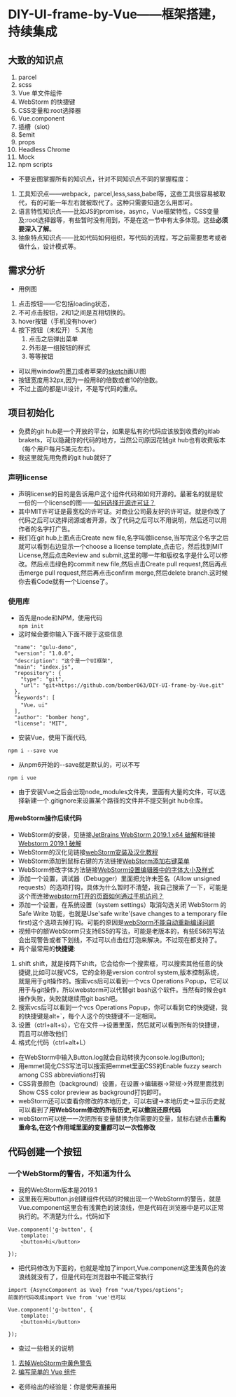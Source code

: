 # DIY-UI-frame-by-Vue——框架搭建，持续集成
## 大致的知识点
1. parcel
2. scss
3. Vue 单文件组件
4. WebStorm 的快捷键
5. CSS变量和:root选择器
6. Vue.component
7. 插槽（slot）
8. $emit
9. props
10. Headless Chrome
11. Mock
12. npm scripts
* 不要妄图掌握所有的知识点，针对不同知识点不同的掌握程度：
1. 工具知识点——webpack，parcel,less,sass,babel等，这些工具很容易被取代，有的可能一年左右就被取代了。这种只需要知道怎么用即可。
2. 语言特性知识点——比如JS的promise，async，Vue框架特性，CSS变量及:root选择器等，有些暂时没有用到，不是在这一节中有太多体现。这些**必须要深入了解**。
3. 抽象特点知识点——比如代码如何组织，写代码的流程，写之前需要思考或者做什么，设计模式等。
## 需求分析
* 用例图
1. 点击按钮——它包括loading状态，
2. 不可点击按钮，2和1之间是互相切换的。
3. hover按钮（手机没有hover）
4. 按下按钮（未松开）
5.其他
   1. 点击之后弹出菜单
   2. 外形是一组按钮的样式
   3. 等等按钮
* 可以用window的[墨刀](https://modao.cc/)或者苹果的[sketch](http://www.sketchcn.com/)画UI图
* 按钮宽度用32px,因为一般用8的倍数或者10的倍数。
* 不过上面的都是UI设计，不是写代码的重点。
## 项目初始化
* 免费的git hub是一个开放的平台，如果是私有的代码应该放到收费的gitlab brakets，可以隐藏你的代码的地方，当然公司原因花钱git hub也有收费版本（每个用户每月5美元左右）。
* 我这里就先用免费的git hub就好了
### 声明license
* 声明license的目的是告诉用户这个组件代码和如何开源的。最著名的就是软一份的一个license的图——[如何选择开源许可证？](http://www.ruanyifeng.com/blog/2011/05/how_to_choose_free_software_licenses.html)
* 其中MIT许可证是最宽松的许可证。对商业公司最友好的许可证。就是你改了代码之后可以选择闭源或者开源，改了代码之后可以不用说明，然后还可以用作者的名字打广告。
* 我们在git hub上面点击Create new file,名字叫做license,当写完这个名字之后就可以看到右边显示一个choose a license template,点击它，然后找到MIT License,然后点击Review and submit,这里的哪一年和版权名字是什么可以修改。然后点击绿色的commit new file,然后点击Create pull
request,然后再点击merge pull request,然后再点击confirm merge,然后delete branch.这时候你去看Code就有一个License了。
### 使用库
* 首先是node和NPM，使用代码   
`npm init`
* 这时候会要你输入下面不限于这些信息
```
  "name": "gulu-demo",
  "version": "1.0.0",
  "description": "这个是一个UI框架",
  "main": "index.js",
  "repository": {
    "type": "git",
    "url": "git+https://github.com/bomber063/DIY-UI-frame-by-Vue.git"
  },
  "keywords": [
    "Vue，ui"
  ],
  "author": "bomber hong",
  "license": "MIT",
```
* 安装Vue，使用下面代码,
```
npm i --save vue 
```
* 从npm6开始的--save就是默认的，可以不写
```
npm i vue
```
* 由于安装Vue之后会出现node_modules文件夹，里面有大量的文件，可以选择新建一个.gitignore来设置某个路径的文件并不提交到git hub仓库。
#### 用webStorm操作后续代码
* WebStorm的安装，见链接[JetBrains WebStorm 2019.1 x64 破解](http://www.bcniubi.cn/221)和链接[Webstorm 2019.1 破解](https://blog.csdn.net/fu983531588/article/details/89312799)
* WebStorm的汉化见链接[webStorm安装及汉化教程](https://blog.csdn.net/qq_33915006/article/details/79696319)
* WebStorm添加到鼠标右键的方法链接[WebStorm添加右键菜单](https://www.jianshu.com/p/de8f31e11dea)
* WebStorm修改字体方法链接[WebStorm设置编辑器中的字体大小及样式](https://www.cnblogs.com/dzlishen/p/4253280.html)
* 添加一个设置，调试器（Debugger）里面把允许未签名（Allow unsigned requests）的选项打钩，具体为什么暂时不清楚，我自己搜索了一下，可能是这个而连接[webstorm打开的页面如何通过手机访问？](https://blog.csdn.net/qq_28296925/article/details/94602731)
* 添加一个设置，在系统设置（system settings）取消勾选关闭 WebStorm 的 Safe Write 功能，也就是Use'safe write'(save changes to a temporary file first)这个选项去掉打钩。可能的原因是[webStorm不能自动重新编译问题](https://blog.csdn.net/qq_34149935/article/details/79224263)
* 视频中的额WebStorm只支持ES5的写法，可能是老版本的，有些ES6的写法会出现警告或者下划线，不过可以点击红灯泡来解决。不过现在都支持了。
* 两个最常用的**快捷键**:
1. shift shift，就是按两下shift，它会给你一个搜索框，可以搜索其他任意的快捷键,比如可以搜VCS，它的全称是version control system,版本控制系统，就是用于git操作的。搜索vcs后可以看到一个vcs Operations Popup，它可以用于与git操作，所以webstorm可以代替git bash这个软件。当然有时候会git操作失败，失败就继续用git bash吧。
2. 搜索vcs后可以看到一个vcs Operations Popup，你可以看到它的快捷键，我的快捷键是alt+`，每个人这个的快捷键不一定相同。
3. 设置（ctrl+alt+s），它在文件——>设置里面，然后就可以看到所有的快捷键，而且可以修改他们
4. 格式化代码（ctrl+alt+L）
* 在WebStorm中输入Button.log就会自动转换为console.log(Button);
* 用emmet简化CSS写法可以搜索把emmet里面CSS的Enable fuzzy search among CSS abbreviations打钩
* CSS背景颜色（background）设置，在设置->编辑器->常规->外观里面找到Show CSS color preview as background打钩即可。
* webStorm还可以查看你修改的本地历史，可以右键->本地历史->显示历史就可以看到了**用WebStorm修改的所有历史,可以撤回还原代码**
* webStorm可以统一一次把所有变量替换为你需要的变量，鼠标右键点击**重构重命名,在这个作用域里面的变量都可以一次性修改**
## 代码创建一个按钮
### 一个WebStorm的警告，不知道为什么
* 我的WebStorm版本是2019.1
* 这里我在用button.js创建组件代码的时候出现一个WebStorm的警告，就是Vue.component这里会有浅黄色的波浪线，但是代码在浏览器中是可以正常执行的。不清楚为什么。代码如下
```
Vue.component('g-button', {
    template: `
    <button>hi</button>
    `
});
```
* 把代码修改为下面的，也就是增加了import,Vue.component这里浅黄色的波浪线就没有了，但是代码在浏览器中不能正常执行
```
import {AsyncComponent as Vue} from "vue/types/options";
前面的代码改成import Vue from 'vue'也可以

Vue.component('g-button', {
    template: `
    <button>hi</button>
    `
});
```
* 查过一些相关的说明
1. [去掉WebStorm中黄色警告](https://blog.csdn.net/qq_30091939/article/details/88568456)
2. [编写简单的 Vue 组件](https://www.jianshu.com/p/cf9dbeeb004f)
* 老师给出的经验是：你是使用直接用 <script> 引入的，而WebStorm以为你是通过npm包引入（这种方式应该是需要你声明一下import Vue from 'vue'），所以给你这个提示，所以.......在当前状况下可以无视这个波浪线
### 这个webStorm的警告先这样，继续写组件及样式
* 全局组件的说明见[链接](https://cn.vuejs.org/v2/guide/components.html?#%E7%BB%84%E4%BB%B6%E7%9A%84%E7%BB%84%E7%BB%87)
* 全局注册的组件可以用在其被注册之后的任何 (通过 new Vue) 新创建的 Vue 根实例，也包括其组件树中的所有子组件的模板中。
* 这里的简单代码示例就是在JS中
```
Vue.component('g-button', {
    template: `
    <button>hi</button>
    `
});
```
* 在HTML中实例化这个Vue，挂在到#app这个标签上
```
    new Vue({
        el:'#app',
    })
```
* 增加样式
```
        *{
            box-sizing: border-box;
            padding: 0px;
            margin: 0px;
        }
```
* 为了统一一些CSS的属性值，我们用到CSS变量及:root
* 这里用到CSS的伪类,[:root](https://developer.mozilla.org/zh-CN/docs/Web/CSS/:root)这个 CSS 伪类匹配文档树的根元素。对于 HTML 来说，:root 表示 <html> 元素，除了优先级更高之外，与 html 选择器相同。
* 在声明全局 [CSS 变量](https://developer.mozilla.org/zh-CN/docs/Web/CSS/--*)时 :root 会很有用,带有前缀--的属性名，比如--example--name，表示的是带有值的自定义属性，其可以通过 var 函数在全文档范围内复用的。
* [:active](https://developer.mozilla.org/zh-CN/docs/Web/CSS/:active) CSS伪类匹配被用户激活的元素。它让页面能在浏览器监测到激活时给出反馈。当用鼠标交互时，它代表的是用户按下按键和松开按键之间的时间
* :root的兼容性说明请查看[canIUse网站](https://www.caniuse.com/)
* 这个:root其实就是html选择器。改成html是一样的。
```
        :root{
            --button-height:32px;
            --font-size:14px;
            --button-bg:white;
            --button-active-bg:#eee;
            --border-radius:4px;
            --color:#333;
            --border-color:#999;
            --border-color-hover:#666;
        }
        body{
            font-size:var(--font-size);
        }
        #app{
            margin:20px;
        }
        .g-button{
            font-size: var(--font-size);
            height:var(--button-height);
            padding: 0 1em;
            border-radius:var(--border-radius);
            border:1px solid var(--border-color);
            background: var(--button-bg);
        }
        .g-button:hover{
            border-color: var(--border-color-hover);
        }
        .g-button:active{
            background: var(--button-active-bg);
        }
        .g-button:focus{
            outline: none;//这里是不显示默认蓝色的边框，后续在加focus的样式
        }
```
* 这里WebStorm会认为g-button这个选择器没有使用过，因为我们是在另外一个JS文件里面使用的，所以这个软件查询不到，这个可以忽略。
### 代码组合到一个文件里面
* 目前的代码是分散的，比如
1. JS是写在单独的button.js文件里面。
2. HTML是写在button.js的template里面。
3. 样式写到index.html的style标签里面。
* Vue是可以使用[单文件组件的](https://cn.vuejs.org/v2/guide/single-file-components.html#ad)，也就是**可以用一个文件表示这三种语言，但是需要先引入webpack或者[parcel](https://parceljs.org/)**，目前先用parcel。
* 根据[parcel开始](https://zh.parceljs.org/getting_started.html)里面的安装进行安装
* 前面的Vue的安装是给用户使用的，所以不需要加-D，因为**-D是给开发者使用的,D的意思就是development**，具体见这个链接[npm install -S -D -g 有什么区别](https://www.jianshu.com/p/2e7f3b69e51e)
```
npm i -D parcel-bundler
```
* 创建一个src文件夹。然后把index.html里面的下面的Vue代码拷贝到这个文件里面的app.js里面去。
```
new Vue({
    el: '#app',
})
```
* 在index.html中引入vue的和引入button.js的script代码也可以删除，从app.js里面import来引入
* 删除index.html中的下面行代码
```
<script src="./node_modules/vue/dist/vue.min.js"></script>
<script src="./button.js"></script>
```
* 但是需要引入app.js这个文件，因为所有的**入口全都从这个app.js进入**
```
<script src="./src/app.js"></script>
```
* 这个app.js需要加入vue的引入，通过下面代码
```
import Vue from 'vue'
```
* 它的完整写法是把整个目录写进入，但是import...from...的from命令后面可以跟很多路径格式，若只给出vue，axios这样的包名，则会自动到node_modules中加载；若给出相对路径及文件前缀，则到指定位置寻找。所以可以忽略掉路径，详细省略路径的原因见[链接import Vue from 'vue'](https://blog.csdn.net/bujiongdan/article/details/81416100)，完整的写法
```
import Vue from "../node_modules/vue/dist/vue.js";
```
* 可以看到之前的入口由script里面的src引入，现在通过import引入。
* 在src里面在创建一个**button.vue，包括了html（用template标签），css（用style标签），js（用script标签）的三个代码，**把前面的代码拷贝过来**稍作修改即可**。
* script里面只需要用`export default {}`,style中使用SCSS代码稍微修改下，[这里的`&`是SCSS的语法](https://www.html.cn/doc/sass/#parent-selector),它代表引用父选择器。
* 此时的button.js可以删除掉了
* button.vue此时的代码
* 这里用到了style的[lang属性](https://developer.mozilla.org/zh-CN/docs/Web/HTML/Global_attributes/lang)
```
<template>
    <button class="g-button">按钮</button>
</template>
<script>
    export default {

    }
</script>
<style lang="scss">
    .g-button{
        font-size: var(--font-size);
        height:var(--button-height);
        padding: 0 1em;
        border-radius:var(--border-radius);
        border:1px solid var(--border-color);
        background: var(--button-bg);
        &:hover{
            border-color: var(--border-color-hover);
        }
        &:active{
            background: var(--button-active-bg);
        }
        &:focus{
            outline: none;//这里是不显示默认蓝色的边框，后续在加focus的样式
        }
    }
</style>
```
* 这里用到全局注册的组件[Vue.component](https://cn.vuejs.org/v2/api/#Vue-component)，整个app.js代码修改为
```
import Vue from 'vue'
import Button from './button'

Vue.component('g-button',Button)

new Vue({
    el: '#app',
})
```
* 最后我们需要运行parcel打包代码运行后才可以生效。**需要写入完整路径,window用户还需要在后面加上index.html，不然可能会有No entres found 报错**。
```
./node_modules/.bin/parcel index.html
```
* 如果**你不想写入全部路径可以用npx，它可以帮助你找被目录的路径**
```
npx parcel index.html
```
* parcel会去安装你需要的所有东西(包括vue-template-compiler@2.6.10，@vue/component-compiler-utils@3.0.0，sass@1.22.12，vue-hot-reload-api@2.3.4)，安装完后会有一个链接地址http://localhost:1234/给你就可以在浏览器上查看啦。
### 但是此时运行parcel出现了错误
* 浏览器上报错显示vue.runtime.esm.js:734 [Vue warn]: You are using the **runtime-only build of Vue** where the template compiler is not available. Either pre-compile the templates into render functions, or use the compiler-included build.
* 这里说到runtime-only有问题，此时我们通过[Vue文档](https://cn.vuejs.org/v2/guide/installation.html#Parcel)查看配置parcel需要添加东西，package.json加入下面代码
```
{
  // ...
  "alias": {
    "vue" : "./node_modules/vue/dist/vue.common.js"
  }
}
```
* 修改后就不会去使用默认的runtime-only版本，而是去使用vue.common.js版本。
* 此时ctrl+c断开后使用下面代码运行，**此时需要加上--no-cache,意思是不要使用之前的缓存**
```
npx parcel index.html --no-cache
```
* 因为安装了parcel运行后会有一个.cache文件，如果把这个文件删除掉也可以不加--no-cache。
* 此时就可以在出现的链接http://localhost:1234中看到按钮啦。
* 此时产生的.cache文件（parcel编译的过程中产生的缓存存放的地方）不需要上传到git hub上面去，要放到.gitignore里面去。
* dist文件夹也暂时不用上传，放到.gitignore里面去。
### 其他
* 安装一个git open就可以在所在目录用git直接打开git hub仓库的网页了。这个可以全局安装
```
npm i -g git-open
```
* 然后再任何一个git仓库的目录输入下面代码就可以打开远程git hub仓库了
```
git open
```
* 不过只是用默认的浏览器打开，指定用某个浏览器我还不会用。具体见[链接git-open](https://github.com/paulirish/git-open)
### 小结
***
* 目前我们就把代码从最原始的JS版本变成parcel版本，我们大致做了以下内容：
1. 首先把button.js变成了button.vue。button.vue里面有html内容，JS内容和内容CSS。
2. 在app.js里面把所有的依赖（引入两个script标签）通过import来代替，比如Vue库和button.vue的引入。
3. app.js里面通过Vue.component声明g-button标签对应Button.vue这个引入
4. 然后在app.js里面用new Vue实例化（初始化）标签为#app的这个DIV。
5. index.html里面有一个标签为#app的这个DIV，它里面有一个g-button这个标签，它会去问Vue是否认识这个按钮，因为通过了Vue.component声明过了。他会把这个g-button的按钮渲染成Button.vue
6. 然后就进入到Button.vue这个文件里面看template里面的html,JS和CSS一起来渲染。
7. 通过开发者工具打开http://localhost:1234可以看到渲染后JS自动变成了script标签去引用，CSS自动变成了link去引用。
* 这些就是[单文件组件](https://cn.vuejs.org/v2/guide/single-file-components.html#ad)，特点就是把html,JS,css放到一个文件里面。
* 目前用到的parcel暂时不用配置，比较方便。但是后续需要一些操作。
* 目前学完了前面六个知识点：
1. parcel
2. scss
3. Vue 单文件组件
4. WebStorm 的快捷键
5. CSS变量和:root选择器
6. Vue.component
***
## Vue的slot插槽
* 单文件组件（button.vue）的template代码中的内容不知道是什么，需要外面（index.html）传进来,这时候就用到[slot](https://cn.vuejs.org/v2/api/#slot)和[slot详细](https://cn.vuejs.org/v2/guide/components-slots.html)，当index.html用到这个创建的标签g-button的时候，这个标签里面传入什么信息就会被button.vue的slot替换为什么信息。
```
<template>
    <button class="g-button">
        <slot></slot>
    </button>
</template>
```
* 我在index.html中传入按钮两个字
```
<div id="app">
    <g-button>按钮</g-button>
</div>
```
## 增加Icon
* Icon一般需要设计师来做的比较漂亮，所以前端一般是弄不出来的，这里可以推荐一个[icon网站](https://www.iconfont.cn/)
* 这里不详细说明过程了，详细可以查看以前的博客——[小图标创建](https://zhuanlan.zhihu.com/p/54616676)和[帮助](https://www.iconfont.cn/help/detail?spm=a313x.7781069.1998910419.d8d11a391&helptype=code)
* 这里说明一点就是如果有上下左右这种结构的，可能不一定会有左右或者上下匹配的图标，那么就通过
1. **编辑图标去设置上下或者左右旋转**就好了。
2. 也可以直接下载SVG图片使用墨刀（window）或者Sketch(苹果)可以编辑SVG的软件，也有在线的软件，来更改方向，改变之后上传SVG（这里必须上传SVG格式才行）到icon网站对应你的项目即可。
* 更多[SVG编辑工具](https://www.mockplus.cn/blog/post/1308)，其中一款工具[AICC2019下载Adobe Illustrator CC 2019中文完整破解版免费下载与安装教程](https://www.jianshu.com/p/5e226def99cd)
* 这个Icon标签的宽高和字体一样就可以，设置为1em。代码修改为。
```
    <g-button>
        <svg class="icon" aria-hidden="true">
            <use xlink:href="#i-setting"></use>
        </svg>
        按钮
    </g-button>
```
* CSS代码为
```
.icon{
            width: 1em; height: 1em;
            vertical-align: -0.15em;
        }
```
* 为了便于使用该库的人更好的使用，一般是把SVG不写到index文件里面，而是写到button.vue里面，并且把CSS的样式解决好。
### 用props传值
* 我们用到[Vue的props](https://cn.vuejs.org/v2/api/#props),props 可以是数组或对象，用于接收来**自父组件的数据**。props 可以是简单的数组，或者使用对象作为替代，对象允许配置高级选项，如类型检测、自定义验证和设置默认值。
* 我们在button.vue里面写入
```
<script>
    export default {
        props:['icon']
    }
</script>
```
* **这里的icon是一个标签的属性，并且是一个变量，这里的icon值是父级组件标签的属性传过来的**，也就是index.html的标签g-button的属性传过来的。我们传入icon为setting
```
<div id="app">
    <g-button icon="setting">
        按钮
    </g-button>
</div>
```
* 这里的**export对应该文件路径的import**。在import下面输入console.log(icon)可以打出这个icon的值，也就是也就是index.html的标签g-button的属性传过来的值。
* button.vue上面用到export
```
    export default {
        props:['icon']
    }
```
* app.js里面用到import
```
import Button from './button'
```
* [传递动态prop](https://cn.vuejs.org/v2/guide/components-props.html#%E4%BC%A0%E9%80%92%E9%9D%99%E6%80%81%E6%88%96%E5%8A%A8%E6%80%81-Prop)，这里需要用到v-bind:绑定属性，也可以简写为一个冒号:,这里还用到ES的反引号和插入${}的[模板字符串](https://developer.mozilla.org/zh-CN/docs/Web/JavaScript/Reference/template_strings)用法，也就是把它变成了一个JS语法的操作。
```
        <svg class="icon" aria-hidden="true">
            <use :xlink:href="`#i-${icon}`"></use>
        </svg>
```
* export和import的用法[说明](https://www.cnblogs.com/xiaotanke/p/7448383.html)
### 一个BUG
* 如果用户没有传入icon，也就是index.html里面的 g-button没有写icon，那么就会出现一个空的SVG占用位置。
* 只需要加一个v-if即可，v-if 指令用于条件性地渲染一块内容。这块内容只会在指令的表达式返回 truthy 值的时候被渲染。就是icon变量存在的时候那么就肯定是返回truthy值，才会出现SVG，不存在就不出现SVG
```
        <svg v-if="icon" class="icon" aria-hidden="true">
            <use :xlink:href="`#i-${icon}`"></use>
        </svg>
```
### icon从左边换到右边
* 这里要增加一个变量icon-position（短横线法）或者iconPostion（驼峰法）,**这个变量在HTML只能用中划线与他们对应，**HTML中的特性名是大小写不敏感的**，所以浏览器会把所有大写字符解释为小写字符。这意味着当你使用 DOM 中的模板时，camelCase (驼峰命名法) 的 prop 名需要使用其等价的 kebab-case (短横线分隔命名) 命名，具体说明详细见[Prop 的大小写 (camelCase vs kebab-case)](https://cn.vuejs.org/v2/guide/components-props.html#Prop-%E7%9A%84%E5%A4%A7%E5%B0%8F%E5%86%99-camelCase-vs-kebab-case)
* 但是**在v-bind绑定的style里面就必须要写驼峰**，不管props里面是icon-position（短横线法）还是iconPosition（驼峰法）
```
v-bind:style="{order:iconPosition}"
```
* 介绍两种方法：
1. 用v-if,[v-else](https://cn.vuejs.org/v2/api/#v-else)来判断之后把slot的顺序修改，但是这样写重复代码有点多，重复多了就会不小心犯错。比如
```
        <button class="g-button" v-if="iconPosition==='right'">
            <slot></slot>
            <svg v-if="icon" class="icon"  aria-hidden="true">
                <use :xlink:href="`#i-${icon}`"></use>
            </svg>
        </button>
        <button class="g-button" v-else>
            <svg v-if="icon" class="icon"  aria-hidden="true">
                <use :xlink:href="`#i-${icon}`"></use>
            </svg>
            <slot></slot>
        </button>
```
2. 用 v-bind:class,用CSS来控制前后顺序，不用JS控制前后顺序，这样用CSS来做样式相关的代码，可以减少代码重复导致不小心的犯错,这里用到了[用方括号括起来的 JavaScript 表达式作为一个指令的参数](https://cn.vuejs.org/v2/guide/syntax.html#%E5%8A%A8%E6%80%81%E5%8F%82%E6%95%B0),比如下面的代码，这里的${iconPosition}首先会被props里面的icon-position替换，prop这里的icon-position是index中赋值的right，所以${iconPosition}最后就是right，所以就变成`{[`icon-right`]:true}`,
icon-right会被作为一个 JavaScript 表达式进行动态求值，求得的值将会作为最终的参数来使用。那么这个绑定将等价于 v-bind:class={icon-right:true}。**这个 class 存在与否将取决于数据属性 icon-right 的 truthiness,默认是false，**也就是默认不绑定icon-right这个class,但是如果是true那么就会绑定icon-right这个class。具体见[对象语法](https://cn.vuejs.org/v2/guide/class-and-style.html#%E5%AF%B9%E8%B1%A1%E8%AF%AD%E6%B3%95)
```
            <svg v-if="icon" class="icon" v-bind:class="{[`icon-${iconPosition}`]:true}" aria-hidden="true">
                <use :xlink:href="`#i-${icon}`"></use>
            </svg>
```
* script中有props
```
<script>
    export default {
        props:['icon','icon-position']
    }
</script>
```
* 外面的index.html中的icon-position做了赋值
```
<div id="app">
    <g-button icon="setting" icon-position="right">
        按钮
    </g-button>
    <g-button icon="setting">
        按钮
    </g-button>
</div>
```
* CSS 的选择器默认的order为0，icon-right的order为1，也就是在默认的右边。
```
        & .icon{
            width: 1em; height: 1em;
            vertical-align: -0.15em;
            order:0;
            /*fill: currentColor;*/
            /*overflow: hidden;*/
        }
        & .icon-right{
            order:1;
        }
    }
```
3. 也可以把v-bind:class绑定到SVG的上一级div上面。不过这里需要注意slot是不能绑定class的也就是slot标签不能有属性class，因为它会消失，具体为什么暂时不清楚，所以需要给slot外面加一个div并且绑定一个默认的class。
* 外面的index.html代码也有icon-position="right"
```
    <g-button icon="setting" icon-position="right">
        按钮
    </g-button>
```
* template代码为
```
        <button class="g-button" v-bind:class="{[`icon-${iconPosition}`]:true}">
            <svg v-if="icon" class="icon"  aria-hidden="true">
                <use :xlink:href="`#i-${icon}`"></use>
            </svg>
            <div class="content">
                <slot ></slot>
            </div>
        </button>
```
* script一样
```
    export default {
        props:['icon','icon-position']
    }
```
* CSS代码需要有默认的顺序（icon在前面，content在后面）和icon-right的样式顺序（icon在后面，content在前面）
```
        & .icon{
            width: 1em; height: 1em;
            vertical-align: -0.15em;
            order:1;
            /*fill: currentColor;*/
            /*overflow: hidden;*/
        }
        & .content{
            order:2;
        }
        &.icon-right{
            & .icon{
                order:2;
            }
            & .content{
                order:1;
            }
        }
```
* 当然也可以直接用v-bind:style，v-bind:style 的对象语法十分直观——看着非常像 CSS，但**其实是一个 JavaScript 对象**。CSS 属性名可以用驼峰式 (camelCase) 或短横线分隔 (kebab-case，记得用引号括起来) 来命名
### 解决一个CSS不对齐BUG
* 发现两个按钮上下之间没有对齐，这是**因为inline元素引起的BUG**，这时候只需要在对应的class上面加上下面属性和值（这个值除了默认值都可以，比如top,middle等）即可：
```
    .g-button{
        vertical-align: top;
        }
```
### 继续增加icon和字体之间的CSS间隙样式
* 只需要icon和字体之间间隙为0.3em即可，因为默认样式会增加到所有样式中，包括icon-right样式里面去，所需要在icon-right里面写上margin-right:0
```
        & .icon{
            margin-right:.1em;
        }
        & .content{
            order:2;
        }
        &.icon-right{
            & .icon{
                order:2;
                margin-left:.1em;
                margin-right:0;
            }
            & .content{
                order:1;
            }
```
### props的另一种写法，不用数组，用对象
* [props](https://cn.vuejs.org/v2/api/#props)用数组是简单语法，对象语法稍微复杂一点,因为它可以提供验证。并且提供了一些选项：
1. type: 可以是下列原生构造函数中的一种：String、Number、Boolean、Array、Object、Date、Function、Symbol,任何自定义构造函数、或上述内容组成的数组。会检查一个 prop 是否是给定的类型，否则抛出警告。
2. default: any，为该 prop 指定一个默认值。如果该 prop 没有被传入，则换做用这个值。
3. required: Boolean，定义该 prop 是否是必填项。在非生产环境中，如果这个值为 truthy 且该 prop 没有被传入的，则一个控制台警告将会被抛出。
4. validator: Function，自定义验证函数会将该 prop 的值作为唯一的参数代入。在非生产环境下，如果该函数返回一个 falsy 的值 (也就是验证失败)，一个控制台警告将会被抛出。
* 我们可以通过validator函数打出传进来的参数是什么，比如
```
                validator(xxx) {
                    console.log(xxx)
                }
```
* 为了防止用户输入除了左left右right以外别的方向，我们可以通过下面的验证函数.
```
                validator(xxx) {
                    if(xxx!=='left'&&xxx!=='right'){
                    return false
                    }
                    return true
                }
```
* 当用户输入除了left和right以外的值浏览器就会报错,报错示例.
```
vue.common.dev.js:750 [Vue warn]: Invalid prop: custom validator check failed for prop "iconPosition".

found in

---> <GButton>
       <Root>
```
* 上面的validator代码如果是使用WebStorm（他是一种智能的IDE）那么就可以看到有黄色小灯泡，里面有一堆优化代码的选项，有很多可以简化的选项，这里选择其中一种，比如可以选择simplify if-else就变成了
```
                validator(xxx) {
                    return !(xxx !== 'left' && xxx !== 'right');
                }
```
* 还可以继续优化，把&&改成||
```
                    return xxx === 'left' || xxx === 'right';
```
* 我们定义type类型为字符串，并且default默认值为'left',然后只能输入的参数只能使left和right.
### 小结
***
* 我们是怎么引入这个icon到从左边到右边的
1. 在index.html上增加一个icon-position，如果它赋值为right就是右边。如果没有写这个icon-position那就就出现在最左边。
2. 这个class是如何控制的，是通过这个代码,它通过**方括号和字符串模板的插入${}，并且通过绑定class的对象语法完成**。
3. 绑定class之后，通过对应Class控制CSS的order就可以间接控制顺序了。
```
v-bind:class="{[`icon-${iconPosition}`]:true}"
```
***
## 增加icon.vue，将svg代码组件化整理到icon.vue
* 如果需要新增加icon，那么需要重新写以前的重复代码，如何解决呢？增加icon.vue是可以减少更多的重复代码
* 建立一个icon.vue代码为：
```
<template>
        <svg class="g-icon">
            <use :xlink:href="`#i-${name}`"></use>
        </svg>
</template>
<script>
    export default {
        props:['name']
    }
</script>
<style lang="scss">
    .g-icon {
        vertical-align: -0.15em;
        width: 1em;
        height: 1em;
    }
</style>
```
* app.js里面引入全局组件icon.vue
```
import Icon from './icon'

Vue.component('g-icon',Icon)
```
* button.vue的下面代码就可以删除
```
            <svg v-if="icon" class="icon" >
                <use :xlink:href="`#i-${icon}`"></use>
            </svg>
```
* 替换为下面的代码，注意name前面需要有一个冒号:。这个冒号是v-bind:的缩写，如果不写这个冒号icon就是一个字符串，写了这个icon是一个变量，也就是props里面的变量icon。可以用外部对这个icon属性进行赋值操作。
```
            <g-icon v-if="icon" :name="icon"></g-icon>
```
* 这时候你就可以在index.html或button.vue中都可以使用g-icon标签了。
* 但是还有一个icon的class样式没有加入，我们把代码加入这个class它主要是控制顺序，也就是order，还有一些margin。
```
            <g-icon class="icon" v-if="icon" :name="icon"></g-icon>
```
## 增加loading icon
### loading的CSS样式
* 继续在iconfont网站找一个加载的图标。
* 然后增加一个loading-css的class
```
            <g-icon name="loading" class="loading-css"></g-icon>
```
* 然后在button.vue上添加一个旋转的动画
```
    @keyframes rotate {
        from{
            transform: rotate(0deg);
        }
        to{
            transform:rotate(360deg);
        }
        
        & .loading-css{
            animation: rotate 1.5s linear infinite;
        }
```
* [SVG](https://developer.mozilla.org/zh-CN/docs/Web/SVG/Tutorial)改变颜色是用fill，比如
```
fill:red
```
* 增加一个loading 属性
```
            'loading':{
              type:Boolean,
              default: false
            },
```
* 当属性后面的值要表示变量的时候，属性前面必须要有冒号：或者v-bind:，因为这样的属性值这样才能使它成为JS的代码，比如下面的就是字符串"true"
```
    <g-button loading="true">
```
* 下面的就是JS代码对应的布尔true，此时的引号已经没用了，**可以去掉这个双引号,也可以留着双引号。**
```
    <g-button :loading="true">
```
* 只要loading存在的话，那么icon应该隐藏删除掉，那么就写上下面代码,既有loading又有icon的时候v-if就返回false，如果只有icon，loading为false的时候就返回true.
```
      <g-icon class="icon" v-if="icon&&!loading" :name="icon"></g-icon>
```
* 为了让loading和icon出现的左右顺序也相同，需要给loading还加上icon的class。这样CSS里面的order控制的顺序也会去控制loading了.
```
      <g-icon v-if="loading" name="loading" class="loading-css icon"></g-icon>
```
### $emit事件
* 这里需要一个[绑定事件v-on](https://cn.vuejs.org/v2/api/#v-on),@是v-on的缩写。
* 当有绑定事件，比如点击事件，点击了g-button，这个g-button的单元件组件有比较多的标签（有button，有g-icon，有div和slot），你需要用到[$emit](https://cn.vuejs.org/v2/api/#vm-emit)，这样就可以**告诉父组件这个子组件的哪个标签被这个点击事件触发了**。哪个地方引导这个触发呢？是js里面的对象触发的（相当于整个组件触发一个click事件）
* **原生的标签点击事件是知道了那个标签被点击了的**,因为原生的button就只有一个button。
* 这种**组件里面的标签比较多的，就需要靠emit来触发，字符串模板（template）里面的this是省略掉的**。他是通过with来实现的，具体见链接[MDN with](https://developer.mozilla.org/zh-CN/docs/Web/JavaScript/Reference/Statements/with)和[Vue 为什么要使用 with 语句？](https://segmentfault.com/q/1010000018552495)
```
        <button class="g-button" v-bind:class="{[`icon-${iconPosition}`]:true}" @click="$emit('click')">
```
* 因为只执行了一句代码所以上面的是简写(不需要写出x这个变量和methods)，下面的是展开后详细的写法，你还可以写成这样,x是methods里面x()
```
        <button class="g-button" v-bind:class="{[`icon-${iconPosition}`]:true}" @click="x">
```
* script里面，**script里面要写上this**
```
<script>
    export default {
        methods:{
            x(){
                this.$emit('click')
            }
        }
    }
</script>
```
* props是需要父组件里面的属性的值传给子组件，而**data**是组件（包括组件或子组件）**本身**的属性值。比如下面的**左边的loading**是子组件里面props的属性loading，它赋值给**右边的loading1**，右边的loading1是父组件本身的一个变量属性，这个变量属性来自于data。这样这个loading1是一个变量，不是写死的一个值，就可以通过点击事件click后来执行JS代码loading1=!loading1，来改变这个true或者false的状态。
```
    <g-button :loading="loading1" v-on:click="loading1=!loading1">
```
* 父组件的data
```
new Vue({
    el: '#app',
    data:{
        loading1:false
    }
})
```
## CSS整理（代码可以选择把竖向排列变成横向排列，这样可以节省一些空间，不过本次暂时不整理）
## 上一页和下一页组合在一起的例子效果
* 新建一个button-group.vue，template里面如果只有slot会报错
```
<template>
    <div>
    <slot></slot>
    </div>
</template>
```
* 报错信息
```
Cannot use <slot> as component root element because it may contain multiple nodes.
```
* 所以最好在slot标签外面加上一个div标签，这样就不会报错了.
```
<template>
    <div>
    <slot></slot>
    </div>
</template>
```
### 增加部分CSS
#### 方法一——用border-left:none
* 中间的边框可以删除一边( border-left:none)的来达到贴合的目的。用到[CSS 否定伪类:not](https://developer.mozilla.org/zh-CN/docs/Web/CSS/:not)
```
    .g-button-group {
        display: inline-flex;
        vertical-align: top;

        .g-button {
            border-radius: 0px;
            &:not(:first-child){
                border-left:none
            }
            &:first-child {
                border-bottom-left-radius: var(--border-radius);
                border-top-left-radius: var(--border-radius);
            }

            &:last-child {
                border-bottom-right-radius: var(--border-radius);
                border-top-right-radius: var(--border-radius);
            }
        }
    }
```
* **但是存在一个BUG**,就是除了第一个按钮以外，后面其他的左边的border是没有的（none），那么hover的时候变色就会显得很难看了。所以不要使用这种方法。
#### 方法二——用margin-left
* 用margin-left,用到z-index，当hover的时候让他排到最外面，不然会被后面的遮盖住
```
    .g-button-group {
        display: inline-flex;
        vertical-align: top;

        .g-button {
            border-radius: 0px;
            margin-left:-1px;
            &:first-child {
                border-bottom-left-radius: var(--border-radius);
                border-top-left-radius: var(--border-radius);
            }

            &:last-child {
                border-bottom-right-radius: var(--border-radius);
                border-top-right-radius: var(--border-radius);
            }
            &:hover{
                position: relative;
                z-index: 1;
            }
        }
    }
```
### 解决可能的风险
* 还存在一个风险，就是如果g-button标签被一个div标签包裹起来会显示出问题。所以通过一些操作来组织这样的代码产生。
* 这里需要用到下面三个知识点：
1. 需要稍微了解一下[生命周期图示](https://cn.vuejs.org/v2/guide/instance.html#生命周期图示)的知识，详细的解释可以看下这篇[文章——vue生命周期钩子函数详解](https://blog.csdn.net/qq_35585701/article/details/81216704),我们就知道[mounted函数](https://cn.vuejs.org/v2/api/#mounted)是el 被新创建的 vm.$el 替换，并挂载到实例上去之后调用该钩子。那么我们就可以在这个周期的时候通过一些实例属性查询是否存在g-button以外的其他标签（比如div）
2. 此时用[vm.$children](https://cn.vuejs.org/v2/api/#vm-children)是找不到div标签的，因为它只能找到Vue实例的标签。我们可以用[this.$el](https://cn.vuejs.org/v2/api/#vm-el),因为$el是**Vue 实例使用的原生根 DOM 元素实例**
3. [for of](https://developer.mozilla.org/zh-CN/docs/Web/JavaScript/Reference/Statements/for...of)，该语句遍历可迭代对象定义要迭代的数据（也就是key对应的value）。
4. [console.warn](https://developer.mozilla.org/zh-CN/docs/Web/API/Console/warn)向 Web 控制台输出一条警告信息
5. [toLowerCase()](https://developer.mozilla.org/zh-CN/docs/Web/JavaScript/Reference/Global_Objects/String/toLowerCase) 会将调用该方法的字符串值转为小写形式，并返回。
* 最后g-button-group的CSS代码
```
<style lang="scss">
    .g-button-group {
        display: inline-flex;
        vertical-align: top;

        .g-button {
            border-radius: 0px;
            margin-left:-1px;
            &:first-child {
                border-bottom-left-radius: var(--border-radius);
                border-top-left-radius: var(--border-radius);
            }

            &:last-child {
                border-bottom-right-radius: var(--border-radius);
                border-top-right-radius: var(--border-radius);
            }
            &:hover{
                position: relative;
                z-index: 1;
            }
        }
    }
</style>
```
* 最后g-button-group的script代码
```
<script>
    export default {
        mounted(){
            // console.log(this.$el.children)
            for(let node of this.$el.children){
                if(node.nodeName.toLowerCase()!=='button'){
                    console.warn(`g-button-group的子元素应该全是g-button元素,但是你使用了${node.nodeName.toLowerCase()}元素`)
                }
            }
        }
    }
</script>
```
### 一个小BUG(第一个元素不需要margin-left:-1px)
* 只让出了第一个子元素左边移动1px
```
    &:not(:first-child){margin-left:-1px;}
```
### 这里把变量loading改成loadings，为了不合svg的loading名字冲突
* 这里的loading是svg的一个标签属性名字中的一段文字，而loadings是属性props.
* button.vue里面由
```
<template>
            <g-icon v-if="loading" name="loading" class="loading-css icon"></g-icon>
</template>
<script>
    export default {
        props: {
            'loading':{
              type:Boolean,
              default: false
            }
        }
    }
</script>
```
* 修改为
```
<template>
            <g-icon v-if="loadings" name="loading" class="loading-css icon"></g-icon>
</template>
<script>
    export default {
        props: {
            'loadings':{
              type:Boolean,
              default: false
            }
        }
    }
</script>
```
* index.html里面由
```
    <g-button :loading="loading1" v-on:click="loading1=!loading1">
        按钮
    </g-button>
```
* 修改为
```
    <g-button :loadings="loading1" v-on:click="loading1=!loading1">
        按钮
    </g-button>
```
### 加冒号和不加冒号区别
* icon.vue中下面的代码name如果**不加冒号**：icon.vue这个组件产生的标签g-icon中有一个name属性(也就是props:['name'])。**右边的赋值就是一个字符串**，除非是字符串的情况下才会这样写。**就算你在这里写的不是字符串它也会把它转换为字符串**
```
            <g-icon v-if="loadings" name="loading" class="loading-css icon"></g-icon>
```
* icon.vue中下面的代码name如果**加冒号**：icon.vue这个组件产生的标签g-icon中有一个name属性。**右边的赋值就是一个变量**，因为这里要用到的是字符串，所以如果写成变量的形式可以把它通过String() 转换为字符串。
```
            <g-icon v-if="loadings" :name=String("loading") class="loading-css icon"></g-icon>
```
## 单元测试
* Vue上面就有[单元测试](https://cn.vuejs.org/v2/guide/unit-testing.html)的说明，但是目前看的不是很懂。
* 单元测试就是你去传一个输入，从输出后看跟你输入的东西是否匹配，不匹配就报错。
* 单元测试需要用[chai.js库](https://www.chaijs.com/),Chai is a **BDD / TDD** assertion library for node and the browser that can be delightfully paired with any javascript testing framework.
* 那么什么是BDD、TDD、assert分别是啥？
1. [BDD](https://baike.baidu.com/item/BDD/10735732?fr=aladdin)——Behavior Driven Development，行为驱动开发,行为驱动开发是测试驱动开发的扩展：**开发使用了一种简单的，特定于领域的脚本语言（例如，类似于英语的句子）。这些DSL将结构化的自然语言语句（例如，类似于英语的句子）转换为可执行的测试。**
2. [TDD](https://en.wikipedia.org/wiki/Test-driven_development)——Test-Driven Development,测试驱动开发,是一种软件开发过程，它依赖于非常短的开发周期的重复：将需求转换为非常具体的测试用例，然后对软件进行改进以使测试通过
3. [assert](https://zh.wikipedia.org/wiki/%E6%96%B7%E8%A8%80_(%E7%A8%8B%E5%BC%8F)),是一种放在程序中的一阶逻辑（如一个结果为真或是假的逻辑判断式），目的是为了标示与验证程序开发者预期的结果－当程序运行到断言的位置时，对应的断言应该为真。若断言不为真时，程序会中止运行，并给出错误消息。
    * 其实浏览器的控制台就有断言的命令就是[console.assert](https://developer.mozilla.org/zh-CN/docs/Web/API/Console/assert),如果断言为false，则将一个错误消息写入控制台。如果断言是true，没有任何反应。比如下面的判断就是错的，那么就会弹出Assertion failed: console.assert
    ```
    console.assert(1===2)//会弹出Assertion failed: console.assert
    ```
* 浏览器自带的console.assert功能比较弱，只能判断是真是假，如果需要更多功能可以使用[chai.js库]((https://www.chaijs.com/))。它给了三种形式的断言
1. Should
2. Expect
3. Assert
* 这里就以Expect举例好了。先安装chai.js,在你的目录属性下面命令,-D是给开发者用的
```
npm i -D chai
```
* 运行后显示版本chai@4.2.0
### 通过Vue.extend构造一个函数
* 这里用需要构造一个函数，用到[Vue.extend](https://cn.vuejs.org/v2/api/#Vue-extend),使用基础 Vue 构造器，创建一个“子类”。参数是一个包含组件选项的对象。data 选项是特例，需要注意 - 在 Vue.extend() 中它必须是函数
* 我们**通过JS把按钮写到页面里面**，通过一个方法（Vue.extend方法）构造函数，用new就可以Vue实例一个对象，然后挂载([vm.$mount](https://cn.vuejs.org/v2/api/#vm-mount))到一个标签上面。如果 Vue 实例在实例化时没有收到 el 选项，则它处于“未挂载”状态，没有关联的 DOM 元素。可以使用 vm.$mount() 手动地**挂载一个未挂载的实例(挂载多个会报错)**。比如下面代码
```
    const Constructor=Vue.extend(Button)//button组件变成构造函数
    const button=new Constructor()//通过这个构造函数new之后变成一个Vue实例
    button.$mount(test)//把button这个Vue实例挂载到id为test的标签上面。
```
* index.html上新增一个测试的id=text
```
    <div id="test"></div>
```
* 这样就通过JS把按钮写到页面里面了
* 这里如果不挂载到标签上它只能只是一个虚拟的DOM。
* 因为Button是来自于import Button from './button'，这个button.vue里面的属性如下：
```
        props: {
            'icon': {},
            'loading':{
              type:Boolean,
              default: false
            },
            'iconPosition': {
                type: String,
                default: 'left',
                validator(xxx) {
                    return xxx === 'left' || xxx === 'right';
                }
            }
        }
```
### 使用propData来修改new创建的实例的属性值
* 怎么来修改或者设置props里面的各种属性的值呢，**这里可以通过[propsData](https://cn.vuejs.org/v2/api/#propsData)来修改属性值**,限制：只用于 new 创建的实例中。创建实例时传递 props。主要作用是方便测试。
* 这样就可以通过
```
    const vm=new Constructor({
        propsData:{
            icon:'setting'
        }
    })
```
* 这样就可以在页面上看到一个button的icon了。
### 测试代码
* 单元测试就是放一个输入得到一个输出，**一般哪些东西需要单元测试呢？只要看一下有哪些输入参数,也就是props，除此之外还有触发的事件，比如click**。
* 测试完后，增加的页面多余的button或者显示还有内存最好清除掉，比如
```
    button.$el.remove()//测试完后为了不增加页面多余的button和内存最好移除。
    button.$destroy()//测试完后为了不增加多余内存最好移除。
```
* 测试代码如下
1. 第一个测试代码是测试输入一个icon:setting，得到对应的xlink:href是否与#i-setting匹配。
```
import chai from 'chai'
const expect=chai.expect
{
    const Constructor=Vue.extend(Button)
    const vm=new Constructor({
        propsData:{
            icon:'setting'
        }
    })
    vm.$mount(test)
    let useElement=vm.$el.querySelector('use')
    expect(useElement.getAttribute('xlink:href')).to.equal('#i-setting')//这个看起来很像英文的写法
    // console.assert(useElement.getAttribute('xlink:href')==='#i-setting') 这个JS语法的写法
    vm.$el.remove()//测试完后为了不增加页面多余的button和内存最好移除。
    vm.$destroy()//测试完后为了不增加多余内存最好移除。
}
```
   * 这里最后一行的expect看起很像英文的写法，如果用JS语言应该是console.assert(useElement.getAttribute('xlink:href')==='#i-setting')，如果返回的不是true就会显示报错。
   * 另外提醒一下,如果不$mount到test上，比如把$mount(test)改成$mount()也是可以正常执行的
2. 第二个测试，输入一个icon:setting并且loadings:true，得到对应的xlink:href是否与#i-loading匹配。也就是loading在true的时候隐藏掉icon，只显示loading
```
{
    const Constructor=Vue.extend(Button)
    const vm=new Constructor({
        propsData:{
            icon:'setting',
            loadings:true
        }
    })
    vm.$mount()
    let useElement=vm.$el.querySelector('use')
    expect(useElement.getAttribute('xlink:href')).to.equal('#i-loading')

    vm.$el.remove()//测试完后为了不增加页面多余的button和内存最好移除。
    vm.$destroy()//测试完后为了不增加多余内存最好移除。
}
```
3. 测试svg的order,order就是顺讯，也就是左边还是右边，这里如果要获取到CSS的属性就需要渲染后才可以获取到。**如果button不在页面里面，就不会渲染CSS**,下面的代码是获取不到svg的CSS的order属性的。
   * [window.getComputedStyle](https://developer.mozilla.org/zh-CN/docs/Web/API/Window/getComputedStyle)方法返回一个对象，该对象在应用活动样式表并解析这些值可能包含的任何基本计算后报告元素的所有CSS属性的值。 私有的CSS属性值可以通过对象提供的API或通过简单地使用CSS属性名称进行索引来访问。这里获取到的所有CSS属性值都是**字符串**
```
{
    const Constructor=Vue.extend(Button)
    const vm=new Constructor({
        propsData:{
            icon:'setting',
            iconPosition:'right'
        }
    })
    button.$mount()
    let svg=vm.$el.querySelector('svg')
    let order=window.getComputedStyle(svg).order
    console.log(order)//这里的order是没有任何信息的。
        vm.$el.remove()//测试完后为了不增加页面多余的button和内存最好移除。
        vm.$destroy()//测试完后为了不增加多余内存最好移除。
}
```
   * 所以需要把vm挂载到页面里面,所以需要创建一个div放到body下面，然后再把这个vm挂载到这个div上，这样button就会出现在页面里面，出现在页面里面就会有样式，就会渲染CSS啦。我们就可以使用window.getComputedStyle这个API了。
   ```
   {
       const div=document.createElement('div')
       document.body.appendChild(div)
       const Constructor=Vue.extend(Button)
       const vm=new Constructor({
           propsData:{
               icon:'setting',
               iconPosition:'right'
           }
       })
       vm.$mount(div)
       let svg=vm.$el.querySelector('svg')
       let order=window.getComputedStyle(svg).order
       expect(order).to.equal('2')//这里iconPosition:'right',所以的order就是'2'
   
       vm.$el.remove()//测试完后为了不增加页面多余的button和内存最好移除。
       vm.$destroy()//测试完后为了不增加多余内存最好移除。
   }
   ```
   * 如果只是通过设置属性这样的方式也可以，代码也比较简答
   ```
   {
       const div=document.createElement('div')
       document.body.appendChild(div)
       const Constructor=Vue.extend(Button)
       const vm=new Constructor({
           propsData:{
               icon:'setting',
               iconPosition:'right'
           }
       })
       vm.$mount(div)
       let useElement=vm.$el
       expect(useElement.getAttribute('class')).to.equal('g-button icon-right')
   
       vm.$el.remove()//测试完后为了不增加页面多余的button和内存最好移除。
       vm.$destroy()//测试完后为了不增加多余内存最好移除。
   }
   ```
4. 触发click的测试
   * 这里需要用到[vm.$on](https://cn.vuejs.org/v2/api/#vm-on)
   * 因为这里就需要点击根元素，vm.$el.click()效果其实和vm.$emit('click')是一样的。前面的是原生DOM的click用法，后面你的是Vue的click用法。
   * 下面的代码就可以看到执行click事件后会打出一个1。
   ```
   {    //mock
       const div=document.createElement('div')
       document.body.appendChild(div)
       const Constructor=Vue.extend(Button)
       const vm=new Constructor({
           propsData:{
               icon:'setting',
               iconPosition:'right'
           }
       })
       vm.$mount(div)
       vm.$on('click',function(){
           console.log(1)
       })
       // vm.$emit('click')//下面的代码其实就是这句的意思，效果是一样的。
       vm.$el.click()
      
       vm.$el.remove()//测试完后为了不增加页面多余的button和内存最好移除。
       vm.$destroy()//测试完后为了不增加多余内存最好移除。
   }
   ```
   * 加入断言的语法来判断，这里需要引入一个chai.js库的一个插件（plugins）-[chai.spies](https://www.chaijs.com/plugins/chai-spies/),是一个mock的方式。**因为这样才能判断是某个函数执行了**，安装
   ```
   $ npm i -D chai-spies
   ```
   * 这里用到to.have.been.called这个api，[chai.spies](https://www.chaijs.com/plugins/chai-spies/)官网上也有相应的的说明。有人也写过类似的[博客单元测试](https://blog.csdn.net/weixin_33826609/article/details/88006141)
   * 这是一个函数的mock
   ```
   // 用mock触发click的测试，点击事件测试不需要挂到到某个div上面。
   import spies from 'chai-spies'
   chai.use(spies)
   {
       const Constructor=Vue.extend(Button)
       const vm=new Constructor({
           propsData:{
               icon:'setting',
               iconPosition:'right'
           }
       })
       //用spy来监听function(){}函数
       let spy=chai.spy(function(){})
       vm.$mount()
       vm.$on('click',spy)//click来触发这个spy函数，前面spy已经监听了function(){}
       vm.$el.click()//在根元素上触发这个click事件，也就是执行了这个click事件，也就是调用了click
       expect(spy).to.have.been.called()//我们期待spy这个间谍已经被调用了
       
       vm.$el.remove()//测试完后为了不增加页面多余的button和内存最好移除。
       vm.$destroy()//测试完后为了不增加多余内存最好移除。
   }
   ```
   * 这样就能确保你在点击click这个button的时候会触发
   * 给app.js增加一个try...catch...finally代码如下：用到的API有 [console.error](https://developer.mozilla.org/zh-CN/docs/Web/API/Console/error),[try...catch](https://developer.mozilla.org/zh-CN/docs/Web/JavaScript/Reference/Statements/try...catch)
   ```
   try{
      ...
   }catch(error){
       // console.dir(error)
       window.errors=[error]//如果前面的try报错，那么报错信息就是这个参数error，这里只是给window增加一个errors的属性，它的值赋值为数组[error]，这个error是一个对象，它有message和stack等属性。
       // window.errors=[error]
   }finally{
       window.errors&&window.errors.forEach((error)=>{//如果window.errors存在的前提，就把window.errors通过遍历并按照报错的方式打印出error的message属性
           console.error(error.message)
       })
   }
   ```
***
* 目前我们的单元测试需要刷新页面，还需要开启parcel，还需要打开浏览器的控制台，显得比较多操作，能否用一行命令行搞定？
***
## 自动化测试，持续集成
1. 自动化测试
2. 持续集成
3. 重写所有代码
4. 发布npm包
5. 完善README
### 使用Karma做自动化测试
* 前面的测试都需要**手动打开浏览器并点击刷新才可以执行测试**，能否这些步骤都自动呢？可以实现。用到下面三个工具：
1. Karma（[ˈkɑrmə] 卡玛）是一个测试运行器，它可以呼起浏览器，加载测试脚本，然后运行测试用例
2. Mocha（[ˈmoʊkə] 摩卡）是一个单元测试框架/库，它可以用来写测试用例
3. Sinon（西农）是一个 spy / stub / mock 库，用以辅助测试（使用后才能理解）
* (1)首先安装下面一堆的工具（**主要是Karma**）
```
npm i -D karma karma-chrome-launcher karma-mocha karma-sinon-chai mocha sinon sinon-chai karma-chai karma-chai-spies
```
* 安装完之后会显示安装的信息及版本
```
+ karma-mocha@1.3.0
+ karma-sinon-chai@2.0.2
+ sinon-chai@3.3.0
+ karma-chai-spies@0.1.4
+ mocha@6.2.1
+ karma-chai@0.1.0
+ karma@4.3.0
+ sinon@7.5.0
+ karma-chrome-launcher@3.1.0
```
* (2)创建karma配置，新建一个karma.conf.js,文件内容如下
```
 // 新建 karma.conf.js，内容如下
 module.exports = function (config) {
     config.set({

         // base path that will be used to resolve all patterns (eg. files, exclude)
         basePath: '',
            // frameworks to use
            // available frameworks: https://npmjs.org/browse/keyword/karma-adapter
            frameworks: ['mocha', 'sinon-chai'],
            client: {
                chai: {
                    includeStack: true
                }
            },


            // list of files / patterns to load in the browser
            files: [
                'dist/**/*.test.js',
                'dist/**/*.test.css'
            ],


            // list of files / patterns to exclude
            exclude: [],


            // preprocess matching files before serving them to the browser
            // available preprocessors: https://npmjs.org/browse/keyword/karma-preprocessor
            preprocessors: {},


            // test results reporter to use
            // possible values: 'dots', 'progress'
            // available reporters: https://npmjs.org/browse/keyword/karma-reporter
            reporters: ['progress'],


            // web server port
            port: 9876,


            // enable / disable colors in the output (reporters and logs)
            colors: true,


            // level of logging
            // possible values: config.LOG_DISABLE || config.LOG_ERROR || config.LOG_WARN || config.LOG_INFO || config.LOG_DEBUG
            logLevel: config.LOG_INFO,


            // enable / disable watching file and executing tests whenever any file changes
            autoWatch: true,


            // start these browsers
            // available browser launchers: https://npmjs.org/browse/keyword/karma-launcher
            browsers: ['ChromeHeadless'],


            // Continuous Integration mode
            // if true, Karma captures browsers, runs the tests and exits
            singleRun: false,

            // Concurrency level
            // how many browser should be started simultaneous
            concurrency: Infinity
        })
    }
```
* (3)创建 test/button.test.js 文件，具体内容如下：
```
 const expect = chai.expect;
 import Vue from 'vue'
 import Button from '../src/button'

 Vue.config.productionTip = false
 Vue.config.devtools = false

 describe('Button', () => {
     it('存在.', () => {
         expect(Button).to.be.ok
     })
     it('可以设置icon.', () => {
         const Constructor = Vue.extend(Button)
         const vm = new Constructor({
         propsData: {
             icon: 'settings'
         }
         }).$mount()
         const useElement = vm.$el.querySelector('use')
         expect(useElement.getAttribute('xlink:href')).to.equal('#i-settings')
         vm.$destroy()
     })
     it('可以设置loading.', () => {
         const Constructor = Vue.extend(Button)
         const vm = new Constructor({
         propsData: {
             icon: 'settings',
             loading: true
         }
         }).$mount()
         const useElements = vm.$el.querySelectorAll('use')
         expect(useElements.length).to.equal(1)
         expect(useElements[0].getAttribute('xlink:href')).to.equal('#i-loading')
         vm.$destroy()
     })
     it('icon 默认的 order 是 1', () => {
         const div = document.createElement('div')
         document.body.appendChild(div)
         const Constructor = Vue.extend(Button)
         const vm = new Constructor({
         propsData: {
             icon: 'settings',
         }
         }).$mount(div)
         const icon = vm.$el.querySelector('svg')
         expect(getComputedStyle(icon).order).to.eq('1')
         vm.$el.remove()
         vm.$destroy()
     })
     it('设置 iconPosition 可以改变 order', () => {
         const div = document.createElement('div')
         document.body.appendChild(div)
         const Constructor = Vue.extend(Button)
         const vm = new Constructor({
         propsData: {
             icon: 'settings',
             iconPosition: 'right'
         }
         }).$mount(div)
         const icon = vm.$el.querySelector('svg')
         expect(getComputedStyle(icon).order).to.eq('2')
         vm.$el.remove()
         vm.$destroy()
     })
     it('点击 button 触发 click 事件', () => {
         const Constructor = Vue.extend(Button)
         const vm = new Constructor({
         propsData: {
             icon: 'settings',
         }
         }).$mount()

         const callback = sinon.fake();
         vm.$on('click', callback)
         vm.$el.click()
         expect(callback).to.have.been.called

     })
 })
```
* (4)创建测试脚本,在 package.json 里面找到 scripts 并改写 scripts,内容如下：
```
 "scripts": {
     "dev-test": "parcel watch test/* --no-cache & karma start",
     "test": "parcel build test/* --no-minify && karma start --single-run"
 },
```
* 这里的[parcel build](https://zh.parceljs.org/cli.html#%E6%9E%84%E5%BB%BA%EF%BC%88build%EF%BC%89),build 命令会一次性构建资源,也就是打包构建代码。
* (5)运行测试脚本,
   1. 要么使用 `npm run test` 一次性运行。
      * 当运行这行命令的时候它会去把js打包，然后打开一个Chrome浏览器（当在karma.conf.js设置browsers: ['Chrome']，如果设置为browsers: ['ChromeHeadless']）,就不会打开Chrome，因为是无头浏览器（浏览器的界面就是头），也就是浏览器被隐藏了。），然后再Chrome浏览器中运行网页，运行完后就自动关闭浏览器，然后把浏览器的输出显示在git-bash里面。
      * 直接运行这个命令是会报错的。之前是从app.js引入的（app里面全局注册了icon），现在是test目录下面button.test.js里面引入（button.test.js没有全局注册icon）。有用到'/src/button'这个目录下面的icon标签。还需要在'/src/button'里面引入'/src/icon'和Vue（这里用全局注册虽然不建议用，但是可以解决这个报错），也就是在button里面全局注册了icon。
      ```
          import Vue from 'vue'
          import Icon from './icon'
          Vue.component('g-icon',Icon)
      ```
      * 如果还有component of undefined的报错，**这可能是打包的时候会有一些残渣（缓存.cache和原来的dist目录文件）就还需要把dist目录和.cache目录删除掉**。可以通过命令删除掉
      ```
      rm -rf .cache dist
      ```
      * 我的代码跟老师代码有一个地方有一点区别，**就是loadings: true，老师的代码是loading: true。我是为了区分loading和loadings**。
      ```
          it('可以设置loading.', () => {
              const Constructor = Vue.extend(Button)
              const vm = new Constructor({
                  propsData: {
                      icon: 'settings',
                      loadings: true
                  }
              }).$mount()
              const useElements = vm.$el.querySelectorAll('use')
              expect(useElements.length).to.equal(1)
              expect(useElements[0].getAttribute('xlink:href')).to.equal('#i-loading')
              vm.$destroy()
          })
      ```
      * 再次运行npm run test就可以看到6个成功的success
      * 前面的全局注册不太建议，这里建议用局部注册。
      ```
          import Icon from './icon'
          export default {
              components:{
                'g-button':Icon  
              }
          }
      ```
      * 再次删除掉dist目录和.cache目录,运行npm run test继续显示6个成功。
      * **不需要每次都删除掉目录dist和.cache,只需要在脚本哪里增加--no-cache,也就是不要缓存，每次都是重新打包**。
      ```
       "scripts": {
           "dev-test": "parcel watch test/* --no-cache & karma start",
           "test": "parcel build test/* --no-cache --no-minify && karma start --single-run"
       },
      ```
      * 当我们运行`npm run test`命令的时候，其实就是运行package.json里面的scripts里面的test对应的命令。也就是下面这个
      ```
             "scripts": {
                 "test": "parcel build test/* --no-cache --no-minify && karma start --single-run"
             },
      ```
      * `parcel build test/*`是重构打包test里面的所有一级文件，`--no-cache`是不要缓存，`--no-minify`是不要压缩（这是因为如果压缩了会把slot删除掉）
         * 我们单独运行`parcel build test/* --no-cache --no-minify`也是可以实现的，因为我们不是全局安装，所以前面要加上npx。
         ```
         npx parcel build test/* --no-cache --no-minify
         ```
         * 打包test目录下面的文件(也就是button.test.js)之后会生成三个下面的文件（dist\button.test.js.map，dist\button.test.js ，dist\button.test.css）
         ```
         $ npx parcel build test/* --no-cache --no-minify
         √  Built in 1.63s.
         
         dist\button.test.js.map    103.45 KB     10ms
         dist\button.test.js        100.21 KB    1.44s
         dist\button.test.css           978 B    944ms
         ```
         * **另外这里有一个小知识，就是想要把git bash上面的光标移动到最左边或者最右边在window系统中用Home和End键，如果是Mac系统就按cmd+左键和右键，还可以按ctrl+A和E键**。
         * **为什么需要用parcel build来重构打包代码，因为我们用了import的一些浏览器不认识的语法**，比如`import Vue from 'vue'`对于浏览器来说是不认识的，需要转换为浏览器认识（至少目前不认识，未来认识与否需要未来再说）的代码。这就是重构打包的目的。这里打包后的代码会有三个作用：
            1. 把Vue.js的源代码拷贝进来。
            2. 把Vue做成一个变量提供给其他代码使用。
         * test/button.test.js一共有79行代码，转换为dist/button.test.js之后就增加了特别多行的代码啦。
      * 接下是`karma start --single-run`,它的意思是启动karma（karma start），然后只运行一次（--single-run）。这个karma怎么启动？就需要查看一个文件——karma.conf.js（它是karma配置js文件）
         * 我们进来可以看到下面代码,他是测试代码，**也就是经过parcel built打包之后的代码**
         ```
                 // list of files / patterns to load in the browser
                 files: [
                     'dist/**/*.test.js',
                     'dist/**/*.test.css'
                 ],
         ```
         * 这里用到`dist/**/*`，也就是加载dist目录下面的所有级的文件，如果只写一个*,比如`dist/*`,那么只会加载dist目录下面的一级文件而不是所有级（包括三级，四级等等）的文件。
         * 这里还会用到`'dist/**/*.test.css'`，是因为测试的时候还用到了order，这个属性是CSS属性。这个dist目录下面的test.css文件是从parcel built重构打包src目录里面的代码而来的。
         * 代码中是由test目录下面的button.test.js里面有引入button.vue`import Button from '../src/button'`，而button.vue里面有CSS。
         * 然后还有一行关于要打开哪个浏览器，browsers: ['ChromeHeadless'],代表无头（也就是隐藏Chrome浏览器窗口）的Chrome浏览器，browsers: ['Chrome']就代表Chrome浏览器，它不会隐藏Chrome浏览器窗口。
         ```
                 // start these browsers
                 // available browser launchers: https://npmjs.org/browse/keyword/karma-launcher
                 browsers: ['ChromeHeadless'],
         ```
         * 如果你想在Edge和IE浏览器上测试需要安装插件，比如`npm i -D karma-ie-launcher`，或者`npm i -D karma-edge-launcher`，在IE上运行还需要在package.json里面增加下面代码，具体说明见[链接](https://stackoverflow.com/questions/22076660/cannot-load-ie-it-is-not-registered)
         ```
           "plugins": {
             "karma-ie-launcher": "^1.0.0"//后面的版本号根据实际情况写。
             }
         ```
         * IE浏览器很多API不是很支持，所以在我的电脑和IE11版本上测试出现报错
         ```
         IE 11.0.0 (Windows 10.0.0) ERROR
           对象不支持“assign”属性或方法
         ```
   2. 要么使用 `npm run dev-test` 进行 watch 运行(这个后面再说)
#### button.test.js这个测试用例的代码的分析
* 这是一个**自动**单元测试代码，它跟前面的代码很相似，它有两个主要特点：
1. button.test.js里面都用到了大括号把每个作用域分开，叫做作用域隔离，这样可使得变量命名一样的情况也不会冲突。
2. 并且里面还存在断言代码。
* 该代码用到describe...it...,it后面的第一个参数是名字，后面是这个名字的测试用例函数代码（用来实现你的描述describe），**这里的作用域隔离是通过函数隔离**。前面可以通过注释或者字符串（比如'可以设置icon'）写上该段代码的测试作用，比如下面的：
```
        '可以设置icon'
    it('存在.', () => {//名字是存在，后面的是函数代码
        expect(Button).to.be.ok//Button是存在的，不是undefined，null,0,'',NaN,不是一个falsy值
    })
```
* 这种describe...it...也就是BDD（行为驱动开发），很符合自然语言，比如前面是描述什么它会怎么样，它属于[mocha库](https://mochajs.org/)，一般只需要建立一个test/test.js这种目录的文件即可。代码比如
```
describe '小狗'
it has a head//小狗有一个投
it has two eyes//小狗有两只眼睛
it can run//小狗可以跑
it can die//小狗会死
//这种就是行为描述
```
* 后面几个基本都是用到expect().to.equal(),就是期待什么等于什么。
* 最后一个点击事件，前面用的是spy，这里用的是fake，其实是类似的。**因为我们没有办法从技术层面来说某个函数被调用**，引入多了一个**sinon库,用sinon.fake()就是可以知道某个函数被调用了**。
* 如果没有用spy或者sinon来监听调用的函数，只是用一个普通函数，比如这样写
```
    it('点击 button 触发 click 事件', () => {
        const Constructor = Vue.extend(Button)
        const vm = new Constructor({
            propsData: {
                icon: 'settings',
            }
        }).$mount()

        // const callback = sinon.fake();
        const callback=function(){}
        vm.$on('click', callback)
        vm.$el.click()
        expect(callback).to.have.been.called

    })
```
* 就会报出下面的错误
```
 TypeError: [Function: callback] is not a spy or a call to a spy!
 //这个函数不是一个间谍函数，或者被调用的间谍函数
```
* 最后一个点击事件间谍函数如果没有触发点击事件，报错就会显示
```
AssertionError: expected fake to have been called at least once, but it was never called
//断言错误，你期待的fake这个回调函数至少被调用依次，但是它从来没有被调用过
```
#### 测试用例的更多断言代码的介绍
* 一般用的最多的就是expect(xxx)to.equal(yyy),意思就是期待xxx等于yyy。
```
expect(xxx)to.equal(yyy)
```
* equal可以简写为eq，比如
```
expect(xxx)to.eq(yyy)
```
* 比如期待xxx是数组，可以写成
```
expect(xxx instanceof Array)to.eq(true)
```
* 更多语句可以从[chai.js库](https://www.chaijs.com/)中查询.里面还有更多的API，可以查看[API](https://www.chaijs.com/api/bdd/)列举几个，比如
1. [property](https://www.chaijs.com/api/bdd/#method_property)——属性
2. [lengthOf](https://www.chaijs.com/api/bdd/#method_lengthof)——长度
3. with——而且。他是连词（chains）
4. [not](https://www.chaijs.com/api/bdd/#method_not)——否定的断言
5. [deep](https://www.chaijs.com/api/bdd/#method_deep)——深相等，这个跟[深拷贝](https://zhuanlan.zhihu.com/p/59835538)类似，**一般深拷贝就是赋值操作（内容相等），浅拷贝是对象的内容相等，但是地址不同**。
   * 比如
   ```
   expect([1,2]).to.deep.equal([1,2])//这个不会报错，这个只是内容相同即可。
   expect([1,2]).to.equal([1,2])//这个会报错,因为虽然内容相同，但是地址不相同
   ```
6. [own](https://www.chaijs.com/api/bdd/#method_own)——不是原型链上继承的内容。而是自己拥有的。
7. [NaN](https://www.chaijs.com/api/bdd/#method_nan)——因为在JS代码里面NaN不等于NaN，所以通过这个可以测试得到有一个NaN
   * 比如
   ```
           expect(NaN).to.be.equal(NaN)//这个会报错
           expect(NaN).to.be.NaN//这个没问题
   ```
8. [exist](https://www.chaijs.com/api/bdd/#method_exist)——断言什么是存在的。它跟[ok](https://www.chaijs.com/api/bdd/#method_ok)很像
* 一些连词（Chains）是没有意义的，比如：我们用到的to,be,is等等，它们删除掉也不影响测试。它只是为了让你的自然语法变得好读好看而已。

#### 小结
* 小结如下：
1. 首先package.jason需要写上test命令。
2. karma.conf.js需要载入dist目录下的JS和CSS，然后指定浏览器
3. 最后你的测试用例button.test.js需要用it隔开，每个测试用例的内容大概就是写一个断言，能否预期你的代码走向，你的代码行为。
4. 测试用例的更多断言代码的介绍
### 如何每次修改代码后不用手动运行npm run test，用到TravisCI
* 也就是在`npm run dev-test`,他是开发的时候测试，也可以叫做watch-test,在package.json里面对应的是**[parcel watch](https://zh.parceljs.org/cli.html#%E7%9B%91%E5%90%AC%EF%BC%88watch%EF%BC%89)**,[当文件改变它仍然会自动重新构建并支持热替换，但是不会启动 web 服务](https://parceljs.org/getting_started.html)。
* 后面是karma start，没有加上--single-run，说明不是运行一次，而是一直运行着。
```
  "scripts": {
    "dev-test": "parcel watch test/* --no-cache & karma start",
  },
```
   * **Windows 用户运行 npm run dev-test 时会出现 BUG**，貌似是因为 Windows 不支持 && 符号，更多说明见[使用 Karma + Mocha做单元测试](https://www.cnblogs.com/gitnull/p/10129149.html)解决办法是：
      * 将 dev-test 对应的命令 `parcel watch test/* --no-cache & karma start` 分别运行，运行方式如下
      1. 新开一个 Git Bash 窗口运行 `npx parcel watch test/* --no-cache`
      2. 再开一个 Git Bash 窗口运行 `npx karma start`
* 现在只需要**运行一次命令**，如果修改了测试用例或者src目录下面的代码，会自动编译并且测试用例，**不用再次运行命令了**。
* 我们还可以把运行的这一次命令可省略掉，就是什么命令都不运行就自动测试。要用到[TravisCI]()。[阮一峰关于TravisCI的教程](http://www.ruanyifeng.com/blog/2017/12/travis_ci_tutorial.html)，还有一个叫做[CircleCI](https://circleci.com/)。
   * 一般来说github喜欢用TravisCI,因为它没有数量限制。
   * CircleCI功能更强大，但是它有数量限制。一次只能运行一个项目，如果有多个就需要交钱。
   * 所以我们就用TravisCI。
* 首先新建一个文件名字叫做.travis.yml。内容如下：
```
language: node_js//这里意思是说用的node.js语言，因为我们测试的时候跑的是npm,npm是node.js给的
node_js:
  - "8"//这里的是node.js的什么版本，这里是版本8,也可以支持多个版本
  - "9"
  - "10"
addons://插件，因为我们要用到chorme浏览器，下面的stable是代表稳定版本，一般稳定版是用的最多的人的版本
  chrome: stable
sudo: required//下面的代码加上就不会报错，具体做什么的暂时还不清楚，后续可以Google去搜索（可能因为parcel在压缩的时候把slot这个标签删除掉引起的）
before_script:
  - "sudo chown root /opt/google/chrome/chrome-sandbox"
  - "sudo chmod 4755 /opt/google/chrome/chrome-sandbox"
```
* 然后在TravisCI上注册一个账号，**可以用git hub账号登陆**。然后找到你git hub远程仓库里面需要自动监听的代码仓库名。然后把×点下换成√。
* 然后把本地的travis.yml文件上传到远程仓库，就可以在TravisCI首页看到自动运行监听和测试实例了。
* 如果你的karma.conf.js里面的浏览器配置没有写无头（Headless），就会报错
```
        browsers: ['ChromeHeadless'],//这个可以正常运行
        // browsers:['Chrome'],//这个会报错
```
* 如果你第一次报错，比如设置的是browsers:['Chrome'],那么修改为browsers: ['ChromeHeadless']后上传到git hub，TravisCI会**自动再次测试**，**你可以直接看运行结果，你也可以到你的邮箱里面查看运行的结果是否成功**。
* 以上就是持续集成的一部分——持续测试，除此之外还有持续交付和持续部署等。就是所有的东西可以走可持续的操作可持续的各种操作。中间不要断开。
## 让自己的这些代码发布给所有其他用户使用
* 首先要确保自己的代码测试通过，我们可以查看Vue.js代码的测试记过，进入[Vue.js的git hub](https://github.com/vuejs/vue),我们点击passing,就可以进入到Vue.js的[测试界面](https://circleci.com/gh/vuejs/vue/tree/dev),可以看到他是用circleCI来测试做的。并且在Vue.js的test目录下面可以看到测试代码。通过该它的[package.json](https://github.com/vuejs/vue/blob/dev/package.json)看到它用的是jasmine这个插件做测试。你还可以查看react和Angular的测试信息。
* 上传代码到[npmjs.org](https://www.npmjs.com/)
   1. 在上传之前你需要把你的package.json的版本号修改成0.0.1，因为默认的一般是1.0.0，如果是1.0.0说明整个框架写完了，但是目前还没有写完。
   ```
     "version": "0.0.1",
   ```
   2. 创建 index.js，在 index.js 里将你想要导出的内容全部导出，作为一个入口，需要引入三个组件Button,ButtonGroup,Icon，然后用export导出三个变量供其他有import的使用。**import和export配套使用**
   ```
   import Button from './src/button.vue'
   import ButtonGroup from './src/button-grounp'
   import Icon from './src/icon'
   
   export {Button,ButtonGroup,Icon}
   ```
   3. 然后注意一下你的package.json里面有这样的一个入口代码描述，一般默认有加
   ```
     "main": "index.js",
   ```
   4. 去 [https://www.npmjs.com/](https://www.npmjs.com/) 注册一个账户
   5. 确认一下邮箱（**必须**）
   6. 在本项目根目录运行 npm adduser（在git bash里面输入）,这里注意的一下如果错误提示里面含有 https://registry.npm.taobao.org 则说明你的 npm 源目前为淘宝源，需要更换为 npm 官方源，taobao源对于大陆用户下载速度比较快。输入
      ```
         npm config list
      ```
      * 就可以查看到; userconfig C:\Users\bomber\.npmrc这个目录下面把该注释掉就好了。
      ```
      //registry=http://registry.npm.taobao.org/
      ```
      * 出现Logged in as bomber66（这里是你的名字） on，就代表成功了
   7. 如果错误提示里面含有 https://registry.npm.taobao.org 则说明你的 npm 源目前为淘宝源，需要更换为 npm 官方源
      运行 npm publish（由于我的这框架还有一些问题，所以把package.json里面的名字name修改为gulu-bomber-2019108,这样就没有人会去搜这个名字了，怕出丑）
      ```
        "name": "gulu-bomber-2019108",
      ```
   8. 输入你的npm的登录名，密码和邮箱即可在本地登录了(这里如果你的name名字很奇怪，会被当做垃圾报错).报错如下
   ```
   npm ERR! Package name triggered spam detection; if you believe this is in error, please contact support@npmjs.com : gulu-bomber-2019108
   ```
   9. 我改成
   ```
       "name": "gulu-bomber-1-1",
   ```
   10. 终于没问题了，出现下面信息就可以使用了,然后你的邮箱中也会受到你发布成功的邮件。
   ```
   + gulu-bomber-1-1@0.0.1
   ```
* 接下来是别人来下载。
   1. 我自己测试下载，建立一个文件夹，命名最好不要是中文，然后先初始化,运行，[如果不初始化会报错](https://blog.csdn.net/MyDilrabaSister/article/details/90694539)
   ```
   npm init -y
   ```
   2. 然后运行下面代码就可以下载保存到本地该文件夹的node_modules目录下面了。
   ```
   npm i gulu-bomber-1-1
   yarn add gulu-bomber-1-1//如果是yarn就是这个命令
   ```
* 其实不需要上传所有代码，有些没有用的代码可以废弃掉，这个后面在说。
* 完成之后可以把taobao源设置回来，不然你下载安装其他东西的时候速度会比较慢（除非你用的是[cnpm](https://www.jianshu.com/p/115594f64b41)）。
### 使用自己的包
* 预测其他使用你的包的人会怎么使用(理论上下面三种都要测试，但是我这里只测试vue-cli)
   1. 使用 vue-cli(这里以这个为基础来说明)
      * 一般用户会去的搜索[vue-cli官网](https://cli.vuejs.org/guide/installation.html)如何安装
      ```
      npm install -g @vue/cli
      ```
      * 然后根据[vue-create](https://cli.vuejs.org/guide/creating-a-project.html#vue-create)创建项目
      * 记住如果前面使用的是npm，那么vue-cli也要安装配置的时候选择npm才可以，如果选择yarn会报错。
      * 然后根据提示：进入到 hello,运行server
      ```
       $ cd hello-world
       $ npm run serve
      ```
      * 然后下载我们刚刚发布会的包
      ```
      npm i gulu-bomber-1-1
      ```
      * 现在你去把刚刚发布的包的变量引入到main.js里面进来还是**会报错的,因为node暂时不支持import语法**，所以我们应该用babel把import变成可执行的js语法，然后再次暴露给用户
      ```
      import {Button,ButtonGroup,Icon} from 'gulu-bomber-1-1'
      
      Window.console.log(Button)
      ```
      * 只需要用parcel build一下就可以把import代码编程node可以认识的代码了
      ```
      npx parcel build index.js --no-minify
      ```
      * 转换后的代码是在dist目录，所以package.json里面的入口main也是需要修改增加dist这个目录的
      ```
        "main": "dist/index.js",
      ```
      * 然后需要**再次发布，发布的时候需要删除或者注释掉taobao源**，
      ```
      npm publish
      ```
      * 如果是你不修改版本也是会报错的，报错如下
      ```
      npm ERR! You cannot publish over the previously published versions: 0.0.1. : gulu-bomber-1-1
      ```
      * 所以重新发布的时候要修改版本
      ```
      
      ```
   2. 使用 webpack
   3. 使用 parcel
* 分别使用这些方式来使用自己的包（我们只以 vue-cli 为例）
   1. 使用过程中我们发现报错说 import 语法有问题，那时因为 node 目前确实不支持 import，我们需要用 babel 转译 import
      1. 你可以要求使用者自己用 babel 来转译（这种方式不推荐，是写库写框架或者轮子给别人用的大忌）
      2. 你也可以转义好了再给他用
         * `npx parcel build index.js --no-minify` （本来不应该加 --no-minify 的，奈何不加会有 bug，HTML 压缩把 slot 标签全删了）
         * 将 package.json 的 main 改为 dist/index.js
   2. 使用 npm link 或者 yarn link 来加速调试
      1. 你每次修改源码之后，有两条路让别人得到最新效果
         1. 更新 package.json 里的 version，然后 npm publish。别人通过 npm update xxx 来更新。
         2. 如果你只是为了本地调试，可以在项目目录使用 npm link，然后在使用之处运行 npm link xxx，就是最新了




## 其他参考学习链接
* 除了单元测试，还有[E2E测试](https://blog.csdn.net/qq_39300332/article/details/81197503),不过这是在大型需求中**关键步骤才用到，比如下单**等。

* [vue之父子组件间通信实例讲解(props、ref、emit)](https://www.cnblogs.com/myfate/p/10965944.html)
* [data](https://cn.vuejs.org/v2/api/#data),实例创建之后，可以通过 vm.$data 访问原始数据对象。Vue 实例也代理了 data 对象上所有的属性，因此访问 vm.a 等价于访问 vm.$data.a。
* [el](https://cn.vuejs.org/v2/api/#el)
* [Vue子组件与父组件(看了就会)](https://blog.csdn.net/HaiJun_Aion/article/details/84801370)
* [Vue中到底是什么是父组件，什么是子组件？](http://www.imooc.com/wenda/detail/480094)
* 关于[try、catch、finally用法总结（二）](https://www.cnblogs.com/oldthree3/p/9270541.html)
## 其他说明
* 一个Vue的UI组件。
* 使用本框架前，请在CSS中开启下面代码
```
        *{
            box-sizing: border-box;
            padding: 0px;
            margin: 0px;
        }
```
作者：bomber